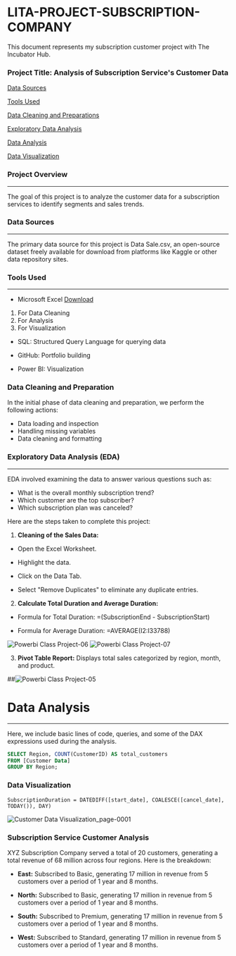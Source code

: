 # LITA-PROJECT-SUBSCRIPTION-COMPANY

This document represents my subscription customer project with The Incubator Hub.

### **Project Title: Analysis of Subscription Service's Customer Data**

[Data Sources](#data-sources)

[Tools Used](#tools-used)

[Data Cleaning and Preparations](#data-cleaning-and-preparations)

[Exploratory Data Analysis](#exploratory-data-analysis)

[Data Analysis](#data-analysis)

[Data Visualization](#data-visualization)

### **Project Overview**
---
The goal of this project is to analyze the customer data  for a subscription services  to identify segments and sales trends.

### **Data Sources**
---
The primary data source for this project is Data Sale.csv, an open-source dataset freely available for download from platforms like Kaggle or other data repository sites.

### **Tools Used**
---
- Microsoft Excel  [Download](https://www.microsoft.com)
1.  For Data Cleaning
2.  For Analysis
3.  For Visualization

* SQL: Structured Query Language for querying data

* GitHub: Portfolio building

* Power BI: Visualization

 ### **Data Cleaning and Preparation**
In the initial phase of data cleaning and preparation, we perform the following actions:
* Data loading and inspection
* Handling missing variables
* Data cleaning and formatting

### **Exploratory Data Analysis (EDA)**
 ---
EDA involved examining the data to answer various questions such as:
* What is the overall monthly subscription trend?
* Which customer are the top subscriber?
* Which subscription plan was canceled?

Here are the steps taken to complete this project:

1. **Cleaning of the Sales Data:**

* Open the Excel Worksheet.

* Highlight the data.

* Click on the Data Tab.

* Select "Remove Duplicates" to eliminate any duplicate entries.

2. **Calculate Total Duration and Average Duration:**

* Formula for Total Duration: =(SubscriptionEnd - SubscriptionStart)

* Formula for Average Duration: =AVERAGE(I2:I33788)

![Powerbi Class Project-06](https://github.com/user-attachments/assets/66ba5fd7-1076-48a0-9000-4383ca382e9c)
![Powerbi Class Project-07](https://github.com/user-attachments/assets/61fa0e8e-b5f4-4d91-b3df-a302a7c48b17)

3. **Pivot Table Report:** Displays total sales categorized by region, month, and product.

##![Powerbi Class Project-05](https://github.com/user-attachments/assets/bcfb74f4-ae2a-4f78-9c8f-d2fbf34ea62c)

# Data Analysis
---
Here, we include basic lines of code, queries, and some of the DAX expressions used during the analysis.

```SQL
SELECT Region, COUNT(CustomerID) AS total_customers
FROM [Customer Data]
GROUP BY Region;
```

### Data Visualization

```DAX FUNCTION
SubscriptionDuration = DATEDIFF([start_date], COALESCE([cancel_date], TODAY()), DAY)
```
![Customer Data Visualization_page-0001](https://github.com/user-attachments/assets/b669169e-5c9e-477a-8a49-d22077b46134)

### **Subscription Service Customer Analysis**
XYZ Subscription Company served a total of 20 customers, generating a total revenue of 68 million across four regions. Here is the breakdown:

* **East:** Subscribed to Basic, generating 17 million in revenue from 5 customers over a period of 1 year and 8 months.

* **North:** Subscribed to Basic, generating 17 million in revenue from 5 customers over a period of 1 year and 8 months.

* **South:** Subscribed to Premium, generating 17 million in revenue from 5 customers over a period of 1 year and 8 months.

* **West:** Subscribed to Standard, generating 17 million in revenue from 5 customers over a period of 1 year and 8 months.

